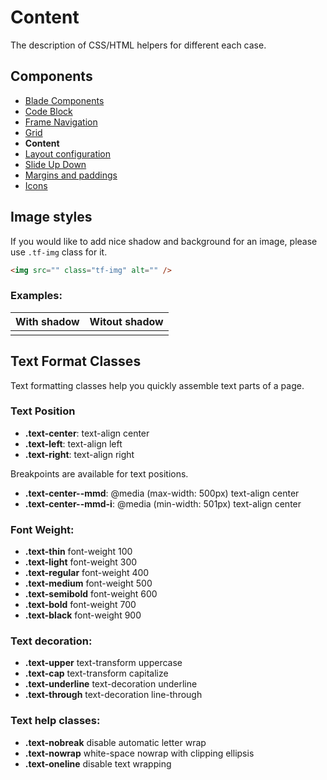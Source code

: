 # Content

The description of CSS/HTML helpers for different each case.

## Components
- [Blade Components](./components.md)
- [Code Block](./code-block.md)
- [Frame Navigation](./frame-nav.md)
- [Grid](./grid.md)
- **Content**
- [Layout configuration](./layout-config.md)
- [Slide Up Down](./slide-up-down.md)
- [Margins and paddings](./margins.md)
- [Icons](./icons.md)

## Image styles

If you would like to add nice shadow and background for an image, please use `.tf-img` class for it.

```html
<img src="" class="tf-img" alt="" />
```

### Examples:

| With shadow | Witout shadow |
| ------ | ------ |
| <img src="https://static.awema.pl/docs/awema-pl.png" class="tf-img" alt="" /> | <img src="https://static.awema.pl/docs/awema-pl.png" alt="" /> |




## Text Format Classes

Text formatting classes help you quickly assemble text parts of a page.

### Text Position

- **.text-center**: text-align center
- **.text-left**: text-align left
- **.text-right**: text-align right

Breakpoints are available for text positions.

- **.text-center--mmd**: @media (max-width: 500px) text-align center
- **.text-center--mmd-i**: @media (min-width: 501px) text-align center

### Font Weight:
- **.text-thin** font-weight 100
- **.text-light** font-weight 300
- **.text-regular** font-weight 400
- **.text-medium** font-weight 500
- **.text-semibold** font-weight 600
- **.text-bold** font-weight 700
- **.text-black** font-weight 900

### Text decoration:
- **.text-upper** text-transform uppercase
- **.text-cap** text-transform capitalize
- **.text-underline** text-decoration underline
- **.text-through** text-decoration line-through

### Text help classes:
- **.text-nobreak** disable automatic letter wrap
- **.text-nowrap** white-space nowrap with clipping ellipsis
- **.text-oneline** disable text wrapping